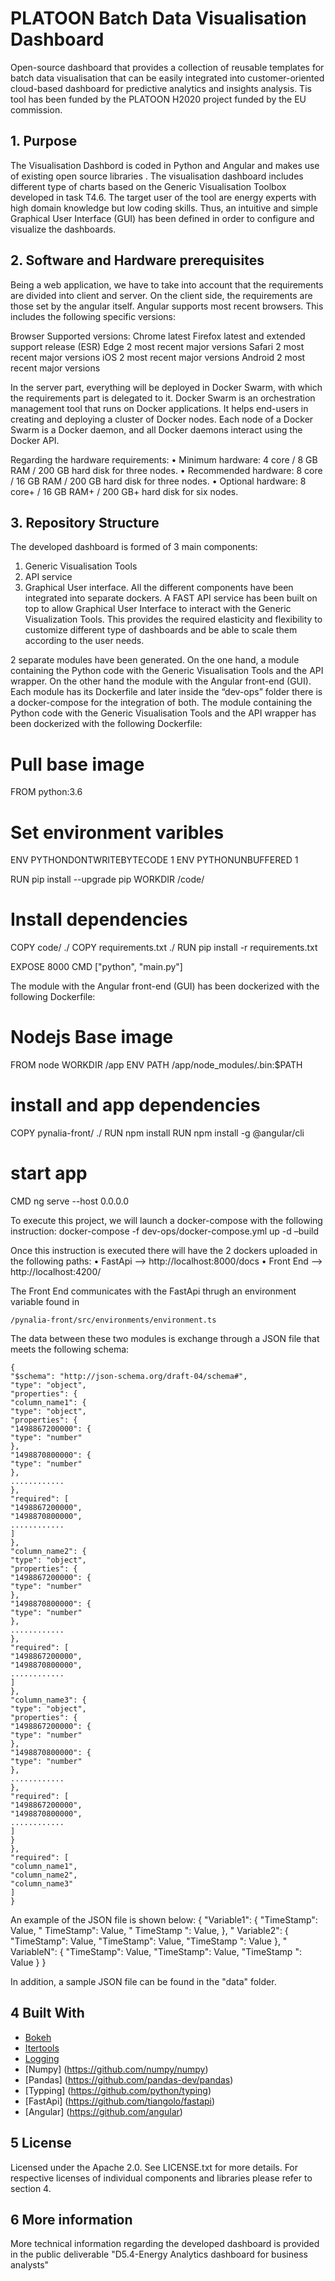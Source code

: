 
# PLATOON Batch Data Visualisation Dashboard

Open-source dashboard that provides a collection of reusable  templates for batch data visualisation that can be easily integrated into customer-oriented cloud-based dashboard for predictive analytics and insights analysis. 
Tis tool has been funded by the PLATOON H2020 project funded by the EU commission.

## 1. Purpose

The Visualisation Dashbord is coded in Python and Angular and makes use of existing open source libraries .
The visualisation dashboard includes different type of charts based on the Generic Visualisation Toolbox developed in task T4.6. 
The target user of the tool are energy experts with high domain knowledge but low coding skills. Thus, an intuitive and simple Graphical User Interface (GUI) has been defined in order to configure and visualize the dashboards.  


## 2. Software and Hardware prerequisites

Being a web application, we have to take into account that the requirements are divided into client and server.
On the client side, the requirements are those set by the angular itself. Angular supports most recent browsers. This includes the following specific versions:

Browser Supported versions:
Chrome	latest
Firefox	latest and extended support release (ESR)
Edge	2 most recent major versions
Safari	2 most recent major versions
iOS	2 most recent major versions
Android	2 most recent major versions

In the server part, everything will be deployed in Docker Swarm, with which the requirements part is delegated to it. Docker Swarm is an orchestration management tool that runs on Docker applications. It helps end-users in creating and deploying a cluster of Docker nodes. Each node of a Docker Swarm is a Docker daemon, and all Docker daemons interact using the Docker API.

Regarding the hardware requirements:
•	Minimum hardware: 4 core / 8 GB RAM / 200 GB hard disk for three nodes.
•	Recommended hardware: 8 core / 16 GB RAM / 200 GB hard disk for three nodes.
•	Optional hardware: 8 core+ / 16 GB RAM+ / 200 GB+ hard disk for six nodes.


## 3. Repository Structure

The developed dashboard is formed of 3 main components:
1.	Generic Visualisation Tools
2.	API service
3.	Graphical User interface.
All the different components have been integrated into separate dockers. A FAST API service has been built on top to allow Graphical User Interface to interact with the Generic Visualization Tools.  This provides the required elasticity and flexibility to customize different type of dashboards and be able to scale them according to the user needs.

2 separate modules have been generated. On the one hand, a module containing the Python code with the Generic Visualisation Tools and the API wrapper. On the other hand the module with the Angular front-end (GUI).
Each module has its Dockerfile and later inside the “dev-ops” folder there is a docker-compose for the integration of both.
The module containing the Python code with the Generic Visualisation Tools and the API wrapper has been dockerized with the following Dockerfile:
# Pull base image
FROM python:3.6
# Set environment varibles
ENV PYTHONDONTWRITEBYTECODE 1
ENV PYTHONUNBUFFERED 1
 
RUN pip install --upgrade pip
WORKDIR /code/
# Install dependencies
COPY code/ ./
COPY requirements.txt ./
RUN pip install -r requirements.txt
 
EXPOSE 8000
CMD ["python", "main.py"]

The module with the Angular front-end (GUI)  has been dockerized with the following Dockerfile:
# Nodejs Base image
FROM node
WORKDIR /app
ENV PATH /app/node_modules/.bin:$PATH
# install and app dependencies
COPY pynalia-front/ ./
RUN npm install
RUN npm install -g @angular/cli
# start app
CMD ng serve --host 0.0.0.0

To execute this project, we will launch a docker-compose with the following instruction:
docker-compose -f dev-ops/docker-compose.yml up -d –build

Once this instruction is executed there will have the 2 dockers uploaded in the following paths:
•	FastApi --> http://localhost:8000/docs
•	Front End --> http://localhost:4200/

The Front End communicates with the FastApi thrugh an environment variable found in 
```
/pynalia-front/src/environments/environment.ts
```

The data between these two modules is exchange through a JSON file that meets the following schema:

```
{
"$schema": "http://json-schema.org/draft-04/schema#",
"type": "object",
"properties": {
"column_name1": {
"type": "object",
"properties": {
"1498867200000": {
"type": "number"
},
"1498870800000": {
"type": "number"
},
............
},
"required": [
"1498867200000",
"1498870800000",
............
]
},
"column_name2": {
"type": "object",
"properties": {
"1498867200000": {
"type": "number"
},
"1498870800000": {
"type": "number"
},
............
},
"required": [
"1498867200000",
"1498870800000",
............
]
},
"column_name3": {
"type": "object",
"properties": {
"1498867200000": {
"type": "number"
},
"1498870800000": {
"type": "number"
},
............
},
"required": [
"1498867200000",
"1498870800000",
............
]
}
},
"required": [
"column_name1",
"column_name2",
"column_name3"
]
}
```
An example of the JSON file is shown below:
{
    "Variable1": {
        "TimeStamp": Value,
        " TimeStamp": Value,
        " TimeStamp ": Value,
    },
    " Variable2": {
        "TimeStamp": Value,
        "TimeStamp": Value,
        "TimeStamp ": Value
    },
    " VariableN": {
        "TimeStamp": Value,
        "TimeStamp": Value,
        "TimeStamp ": Value
    }
}

In addition, a sample JSON file can be found in the "data" folder.

## 4 Built With

* [Bokeh](https://github.com/bokeh/bokeh)
* [Itertools](https://github.com/rust-itertools/itertools)
* [Logging](https://pypi.org/project/logging)
* [Numpy] (https://github.com/numpy/numpy)
* [Pandas] (https://github.com/pandas-dev/pandas)
* [Typping] (https://github.com/python/typing)
* [FastApi] (https://github.com/tiangolo/fastapi)
* [Angular] (https://github.com/angular)


## 5 License

Licensed under the Apache 2.0. See LICENSE.txt for more details. For respective licenses of individual components and libraries please refer to section 4.

## 6 More information
More technical information regarding the developed dashboard is provided in the public deliverable "D5.4-Energy Analytics dashboard for business analysts"
